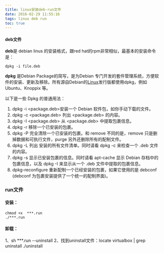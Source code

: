 ```yaml
---
title: linux安装deb-run文件
date: 2016-02-29 11:55:16
tags: linux deb run 
toc: true
---
```

#### deb文件
**deb**是 debian linus 的安装格式，跟red hat的rpm非常相似，最基本的安装命令是：
```
dpkg -i file.deb 
```

**dpkg** 是Debian Package的简写，是为Debian 专门开发的套件管理系统，方便软件的安装、更新及移除。所有源自Debian的[Linux](http://lib.csdn.net/base/linux)发行版都使用dpkg，例如Ubuntu、Knoppix 等。

以下是一些 Dpkg 的普通用法：
1. dpkg -i <package.deb>安装一个 Debian 软件包，如你手动下载的文件。
2. dpkg -c <package.deb> 列出 <package.deb> 的内容。
3. dpkg -I <package.deb> 从 <package.deb> 中提取包裹信息。
4. dpkg -r <package> 移除一个已安装的包裹。
5. dpkg -P <package> 完全清除一个已安装的包裹。和 remove 不同的是，remove 只是删掉数据和可执行文件，purge 另外还删除所有的配制文件。
6. dpkg -L <package> 列出 <package> 安装的所有文件清单。同时请看 dpkg -c 来检查一个 .deb 文件的内容。
7. dpkg -s <package> 显示已安装包裹的信息。同时请看 apt-cache 显示 Debian 存档中的包裹信息，以及 dpkg -I 来显示从一个 .deb 文件中提取的包裹信息。
8. dpkg-reconfigure <package> 重新配制一个已经安装的包裹，如果它使用的是 debconf (debconf 为包裹安装提供了一个统一的配制界面)。


### run文件
#### 安装：
```
chmod +x  ***.run
./***.run
````

#### 卸载：
1、sh ***.run --uninstall
2、找到uninstall文件：locate virtualbox | grep uninstall 
./uninstall
